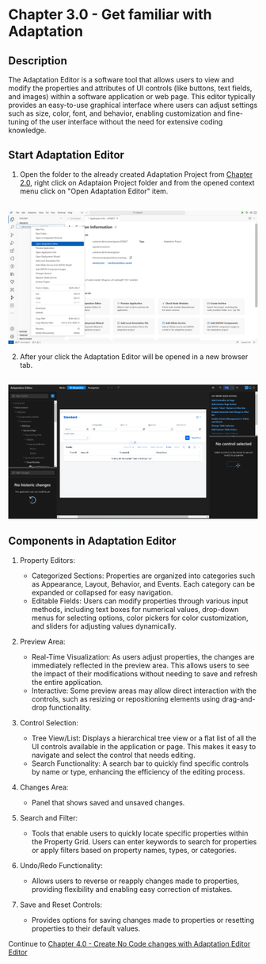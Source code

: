 # Chapter 3.0 - Get familiar with Adaptation

## Description

The Adaptation Editor is a software tool that allows users to view and modify the properties and attributes of UI controls (like buttons, text fields, and images) within a software application or web page. This editor typically provides an easy-to-use graphical interface where users can adjust settings such as size, color, font, and behavior, enabling customization and fine-tuning of the user interface without the need for extensive coding knowledge.

## Start Adaptation Editor

1. Open the folder to the already created Adaptation Project from [Chapter 2.0](/chapters/2.0-get-fam-with-gen/), right click on Adaptaion Project folder and from the opened context menu click on "Open Adaptation Editor" item.
<br/>

<img src="img/start-ad-editor.png" width="1000">

2. After your click the Adaptation Editor will be opened in a new browser tab.
<br/>
<img src="img/adaptation-editor.png" width="1000">

## Components in Adaptation Editor

1. Property Editors:
    - Categorized Sections: Properties are organized into categories such as Appearance, Layout, Behavior, and Events. Each category can be expanded or collapsed for easy navigation.
     - Editable Fields: Users can modify properties through various input methods, including text boxes for numerical values, drop-down menus for selecting options, color pickers for color customization, and sliders for adjusting values dynamically.

2. Preview Area: 
    - Real-Time Visualization: As users adjust properties, the changes are immediately reflected in the preview area. This allows users to see the impact of their modifications without needing to save and refresh the entire application.
    - Interactive: Some preview areas may allow direct interaction with the controls, such as resizing or repositioning elements using drag-and-drop functionality.
    
3. Control Selection:
    - Tree View/List: Displays a hierarchical tree view or a flat list of all the UI controls available in the application or page. This makes it easy to navigate and select the control that needs editing.
    - Search Functionality: A search bar to quickly find specific controls by name or type, enhancing the efficiency of the editing process.

4. Changes Area:
    - Panel that shows saved and unsaved changes. 

5. Search and Filter:
    - Tools that enable users to quickly locate specific properties within the Property Grid. Users can enter keywords to search for properties or apply filters based on property names, types, or categories.
    
6. Undo/Redo Functionality:
   - Allows users to reverse or reapply changes made to properties, providing flexibility and enabling easy correction of mistakes.
   
7. Save and Reset Controls: 
   - Provides options for saving changes made to properties or resetting properties to their default values.

Continue to [Chapter 4.0 - Create No Code changes with Adaptation Editor Editor](/chapters/4.0-no-code-changes/)
  
